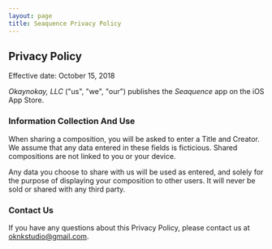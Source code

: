 ```yaml
---
layout: page
title: Seaquence Privacy Policy
---
```


## Privacy Policy

Effective date: October 15, 2018

_Okaynokay, LLC_ ("us", "we", "our") publishes the _Seaquence_ app on the iOS App Store.

### Information Collection And Use

When sharing a composition, you will be asked to enter a Title and Creator. We assume that any data entered in these fields is ficticious. Shared compositions are not linked to you or your device.

Any data you choose to share with us will be used as entered, and solely for the purpose of displaying your composition to other users. It will never be sold or shared with any third party.

### Contact Us

If you have any questions about this Privacy Policy, please contact us at [oknkstudio@gmail.com](mailto:oknkstudio@gmail.com?subject=Privacy%20Policy).
